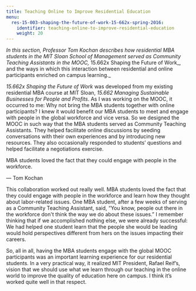 ```yaml
---
title: Teaching Online to Improve Residential Education
menu:
  res-15-003-shaping-the-future-of-work-15-662x-spring-2016:
    identifier: teaching-online-to-improve-residential-education
    weight: 20
---
```

_In this section, Professor Tom Kochan describes how residential MBA students in the MIT Sloan School of Management served as Community Teaching Assistants in the MOOC,_ 15.662x Shaping the Future of Work_, and the ways in which this interaction between residential and online participants enriched on campus learning._

_15.662x Shaping the Future of Work_ was developed from my existing residential MBA course at MIT Sloan, _15.662 Managing Sustainable Businesses for People and Profits_. As I was working on the MOOC, it occurred to me: Why not bring the MBA students together with online participants? I knew it would benefit our MBA students to meet and engage with people in the global workforce and vice versa. So we designed the MOOC in such way that the MBA students served as Community Teaching Assistants. They helped facilitate online discussions by seeding conversations with their own experiences and by introducing new resources. They also occasionally responded to students’ questions and helped facilitate a negotiations exercise.

MBA students loved the fact that they could engage with people in the workforce.

— Tom Kochan

This collaboration worked out really well. MBA students loved the fact that they could engage with people in the workforce and learn how they thought about labor-related issues. One MBA student, after a few weeks of serving as a Community Teaching Assistant, said, “You know, people out there in the workforce don't think the way we do about these issues.” I remember thinking that if we accomplished nothing else, we were already successful: We had helped one student learn that the people she would be leading would hold perspectives different from hers on the issues impacting their careers. 

So, all in all, having the MBA students engage with the global MOOC participants was an important learning experience for our residential students. In a very practical way, it realized MIT President, Rafael Reif’s, vision that we should use what we learn through our teaching in the online world to improve the quality of education here on campus. I think it’s worked quite well in that respect.